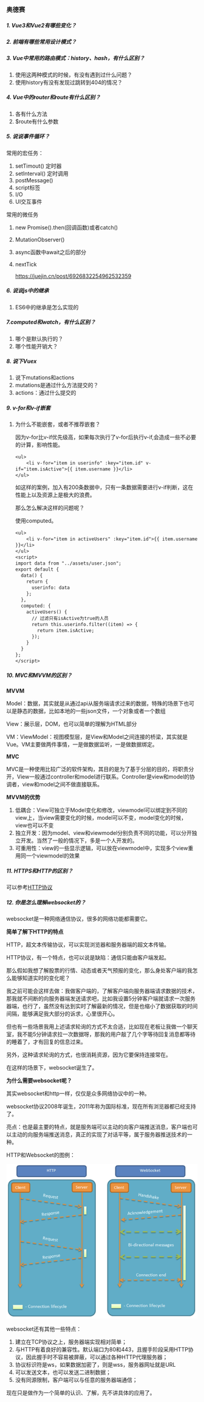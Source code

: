 ### 奥德赛

##### 1. Vue3和Vue2有哪些变化？

##### 2. 前端有哪些常用设计模式？

##### 3. Vue中常用的路由模式：history、hash，有什么区别？

1. 使用这两种模式的时候，有没有遇到过什么问题？
2. 使用history有没有发现过跳转到404的情况？

##### 4. Vue中的$router和$route有什么区别？

1. 各有什么方法
2. $route有什么参数

##### 5. 说说事件循环？

常用的宏任务：

1. setTimout()  定时器
2. setInterval()  定时调用
3. postMessage()
4. script标签
5. I/O
6. UI交互事件

常用的微任务

1. new Promise().then(回调函数)或者catch()

2. MutationObserver()

3. async函数中await之后的部分

4. nextTick

   https://juejin.cn/post/6926832254962532359

##### 6. 说说js中的继承

1. ES6中的继承是怎么实现的

##### 7.computed和watch，有什么区别？

1. 哪个是默认执行的？
2. 哪个性能开销大？

##### 8. 说下Vuex

1. 说下mutations和actions
2. mutations是通过什么方法提交的？
3. actions：通过什么提交的

##### 9. v-for和v-if嵌套

1. 为什么不能嵌套，或者不推荐嵌套？

   因为v-for比v-if优先级高，如果每次执行了v-for后执行v-if,会造成一些不必要的计算，影响性能。

   ```vue
   <ul>
       <li v-for="item in userinfo" :key="item.id" v-if="item.isActive">{{ item.username }}</li>
   </ul>
   ```

   如这样的案例，加入有200条数据中，只有一条数据需要进行v-if判断，这在性能上以及资源上是极大的浪费。

   那么怎么解决这样的问题呢？

   使用computed。

   ```vue
   <ul>
       <li v-for="item in activeUsers" :key="item.id">{{ item.username }}</li>
   </ul>
   <script>
   import data from "../assets/user.json";
   export default {
     data() {
       return {
         userinfo: data
       };
     },
     computed: {
       activeUsers() {
         // 过滤只有isActive为true的人员 
         return this.userinfo.filter((item) => {
           return item.isActive;
         });
       }
     }
   };
   </script>
   ```

##### 10. MVC和MVVM的区别？

**MVVM**

Model：数据，其实就是从通过api从服务端请求过来的数据，特殊的场景下也可以是静态的数据，比如本地的一些json文件，一个对象或者一个数组

View：展示层，DOM，也可以简单的理解为HTML部分

VM：ViewModel：视图模型层，是View和Model之间连接的桥梁，其实就是Vue。VM主要做两件事情，一是做数据监听，一是做数据绑定。

**MVC**

MVC是一种使用比较广泛的软件架构，其目的是为了基于分层的目的，将职责分开，View一般通过controller和model进行联系。Controller是view和model的协调者，view和model之间不做直接联系。

**MVVM的优势**

1. 低耦合：View可独立于Model变化和修改，viewmodel可以绑定到不同的view上，当view需要变化的时候，model可以不变，model变化的时候，view也可以不变
2. 独立开发：因为model、view和viewmodel分别负责不同的功能，可以分开独立开发。当然了一般的情况下，多是一个人开发的。
3. 可重用性：view的一些显示逻辑，可以放在viewmodel中，实现多个view重用同一个viewmodel的效果

##### 11. HTTPS和HTTP的区别？

可以参考[HTTP协议](../../net/http.md)

##### 12. 你是怎么理解websocket的？

websocket是一种网络通信协议，很多的网络功能都需要它。

**简单了解下HTTP的特点**

HTTP，超文本传输协议，可以实现浏览器和服务器端的超文本传输。

HTTP协议，有一个特点，也可以说是缺陷：通信只能由客户端发起。

那么假如我想了解股票的行情、动态或者天气预报的变化，那么身处客户端的我怎么能够知道实时的变化呢？

我之前可能会这样去做：我做客户端的，了解客户端向服务器端请求数据的技术，那我就不间断的向服务器端发送请求吧，比如我设置5分钟客户端就请求一次服务器端，也行了，虽然没有达到实时了解最新的情况，但是也缩小了数据获取的时间间隔，能够满足我大部分的诉求，心里很开心。

但也有一些场景我用上述请求轮询的方式不太合适，比如现在老板让我做一个聊天室，我不能5分钟请求拉一次数据呀，那我的用户敲了几个字等待回复消息都等待的睡着了，才有回复的信息过来。

另外，这种请求轮询的方式，也很消耗资源，因为它要保持连接常在。

在这样的场景下，websocket诞生了。

**为什么需要websocket呢？**

其实websocket和http一样，仅仅是众多网络协议中的一种。

websocket协议2008年诞生，2011年称为国际标准，现在所有浏览器都已经支持了。

亮点：也是最主要的特点，就是服务端可以主动的向客户端推送消息，客户端也可以主动的向服务端推送消息，真正的实现了对话平等，属于服务器推送技术的一种。

HTTP和Websocket的图例：

![HTTP和Websocket](./images/i1.png)

websocket还有其他一些特点：

1. 建立在TCP协议之上，服务器端实现相对简单；
2. 与HTTP有着良好的兼容性。默认端口为80和443，且握手阶段采用HTTP协议，因此握手时不容易被屏蔽，可以通过各种HTTP代理服务器；
3. 协议标识符是ws，如果数据加密了，则是wss，服务器网址就是URL
4. 可以发送文本，也可以发送二进制数据；
5. 没有同源限制，客户端可以与任意的服务器端通信；

现在只是做作为一个简单的认识、了解，先不讲具体的应用了。
